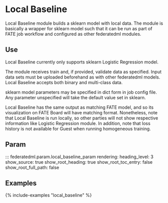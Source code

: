 # Local Baseline

Local Baseline module builds a sklearn model with local data. The module
is basically a wrapper for sklearn model such that it can be run as part
of FATE job workflow and configured as other federatedml modules.

## Use

Local Baseline currently only supports sklearn Logistic Regression
model.

The module receives train and, if provided, validate data as specified.
Input data sets must be uploaded beforehand as with other federatedml
models. Local Baseline accepts both binary and multi-class data.

sklearn model parameters may be specified in dict form in job config
file. Any parameter unspecified will take the default value set in
sklearn.

Local Baseline has the same output as matching FATE model, and so its
visualization on FATE Board will have matching format. Nonetheless, note
that Local Baseline is run locally, so other parties will not show
respective information like Logistic Regression module. In addition,
note that loss history is not available for Guest when running
homogeneous training.

## Param

::: federatedml.param.local_baseline_param
    rendering:
      heading_level: 3
      show_source: true
      show_root_heading: true
      show_root_toc_entry: false
      show_root_full_path: false


## Examples

{% include-examples "local_baseline" %}
